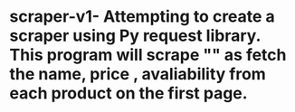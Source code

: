 # scraper-v1- Attempting to create a scraper using Py request library. This program will scrape "" as fetch the name, price , avaliability from each product on the first page.
